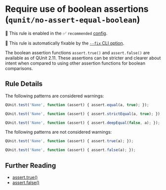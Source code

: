 # Require use of boolean assertions (`qunit/no-assert-equal-boolean`)

💼 This rule is enabled in the ✅ `recommended` [config](https://github.com/platinumazure/eslint-plugin-qunit/blob/master/README.md#configurations).

🔧 This rule is automatically fixable by the [`--fix` CLI option](https://eslint.org/docs/latest/user-guide/command-line-interface#--fix).

<!-- end auto-generated rule header -->

The boolean assertion functions `assert.true()` and `assert.false()` are available as of QUnit 2.11. These assertions can be stricter and clearer about intent when compared to using other assertion functions for boolean comparisons.

## Rule Details

The following patterns are considered warnings:

```js
QUnit.test('Name', function (assert) { assert.equal(a, true); });
```

```js
QUnit.test('Name', function (assert) { assert.strictEqual(a, true); });
```

```js
QUnit.test('Name', function (assert) { assert.deepEqual(false, a); });
```

The following patterns are not considered warnings:

```js
QUnit.test('Name', function (assert) { assert.true(a); });
```

```js
QUnit.test('Name', function (assert) { assert.false(a); });
```

## Further Reading

* [assert.true()](https://api.qunitjs.com/assert/true/)
* [assert.false()](https://api.qunitjs.com/assert/false/)
